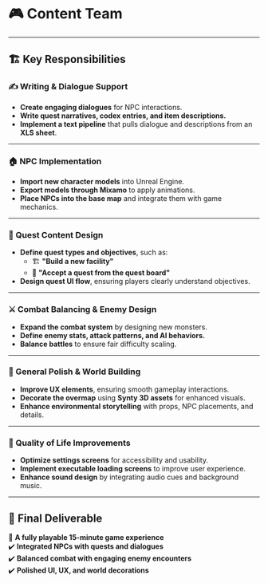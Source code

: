 # 🎮 Content Team

---

## 🏗 Key Responsibilities  

### ✍ Writing & Dialogue Support  
- **Create engaging dialogues** for NPC interactions.  
- **Write quest narratives, codex entries, and item descriptions.**  
- **Implement a text pipeline** that pulls dialogue and descriptions from an **XLS sheet**.
---

### 🏠 NPC Implementation  
- **Import new character models** into Unreal Engine.  
- **Export models through Mixamo** to apply animations.  
- **Place NPCs into the base map** and integrate them with game mechanics.  
---

### 🎯 Quest Content Design  
- **Define quest types and objectives**, such as:
  - 🏗 **"Build a new facility"**
  - 📜 **"Accept a quest from the quest board"**  
- **Design quest UI flow**, ensuring players clearly understand objectives.  

---

### ⚔ Combat Balancing & Enemy Design  
- **Expand the combat system** by designing new monsters.  
- **Define enemy stats, attack patterns, and AI behaviors.**  
- **Balance battles** to ensure fair difficulty scaling.  
---

### 🎨 General Polish & World Building  
- **Improve UX elements**, ensuring smooth gameplay interactions.  
- **Decorate the overmap** using **Synty 3D assets** for enhanced visuals.  
- **Enhance environmental storytelling** with props, NPC placements, and details.  

---

### 🔧 Quality of Life Improvements  
- **Optimize settings screens** for accessibility and usability.  
- **Implement executable loading screens** to improve user experience.  
- **Enhance sound design** by integrating audio cues and background music.  

---

## 🚀 Final Deliverable  
🎯 **A fully playable 15-minute game experience**  
✔️ **Integrated NPCs with quests and dialogues**  
✔️ **Balanced combat with engaging enemy encounters**  
✔️ **Polished UI, UX, and world decorations**  

